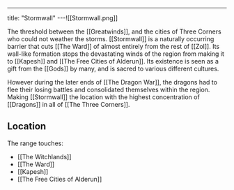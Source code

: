 ---
title: "Stormwall"
---![[Stormwall.png]]

The threshold between the [[Greatwinds]], and the cities of Three Corners who could not weather the storms. [[Stormwall]] is a naturally occurring barrier that cuts [[The Ward]] of almost entirely from the rest of [[Zol]]. Its wall-like formation stops the devastating winds of the region from making it to [[Kapesh]] and [[The Free Cities of Alderun]]. Its existence is seen as a gift from the [[Gods]] by many, and is sacred to various different cultures. 

However during the later ends of [[The Dragon War]], the dragons had to flee their losing battles and consolidated themselves within the region. Making [[Stormwall]] the location with the highest concentration of [[Dragons]] in all of [[The Three Corners]].

## Location
The range touches:
- [[The Witchlands]]
- [[The Ward]]
- [[Kapesh]]
- [[The Free Cities of Alderun]]